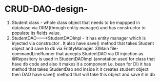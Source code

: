 # CRUD-DAO-design-
1) Student class - whole class object that needs to be mappped in database via ORM(through entity manager) and has constructor to populate its fields value.
2) StudentDAO--->StudentDAOImpl - It has entity manager which is injected via constructor . It also have save() method that takes Student object and save to db via EntityManager.
3)Main file-
commandLineRunner that accepts StudentDAO via DI injection as @Repository is used in StudentDAOImpl (annotation used for class that have db code and also it makes it a component i.e. bean for DI)
it has method that takes StudentDao and inside it it creates student object then DAO have save() method that will take this object and save it in db   
